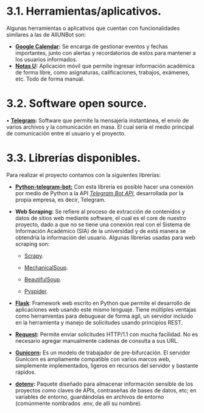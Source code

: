 # 3.1. Herramientas/aplicativos.
Algunas herramientas o aplicativos que cuentan con funcionalidades similares a las de AllUNBot son:

* **[Google Calendar](https://play.google.com/store/apps/details?id=com.google.android.calendar&hl=es&gl=US):** Se encarga de gestionar eventos y fechas importantes, junto con alertas y recordatorios de estos para mantener a los usuarios informados.
* **[Notas U](https://play.google.com/store/apps/details?id=com.notasu&hl=es_CO&gl=US):** Aplicación móvil que permite ingresar información académica de forma libre, como asignaturas, calificaciones, trabajos, exámenes, etc. Todo de forma manual.

# 3.2. Software open source.

• **[Telegram](https://telegram.org/):** Software que permite la mensajería instantánea, el envío de varios archivos y la comunicación en masa. El cual sería el medio principal de comunicación entre el usuario y el proyecto.

# 3.3. Librerías disponibles.
Para realizar el proyecto contamos con la siguientes librerías: 

* [**Python-telegram-bot:**](https://github.com/python-telegram-bot/python-telegram-bot) Con esta librería es posible hacer una conexión por medio de Python a la API [*Telegram Bot API*](https://core.telegram.org/bots/api), desarrollada por la propia empresa, es decir, Telegram.

* **Web Scraping:** Se refiere al proceso de extracción de contenidos y datos de sitios web mediante software, el cual es el core de nuestro proyecto, dado a que no se tiene una conexión real con el Sistema de Información Académico (SIA) de la universidad y de está manera se obtendría la información del usuario. Algunas librerías usadas para web scraping son:

    - [Scrapy](https://pypi.org/project/Scrapy/).

    - [MechanicalSoup](https://mechanicalsoup.readthedocs.io/en/stable/).

    - [BeautifulSoup](https://beautiful-soup-4.readthedocs.io/en/latest/).

    - [Pyspider](https://docs.pyspider.org/en/latest/).

- **[Flask](https://flask.palletsprojects.com/en/2.2.x/)**: Framework web escrito en Python que permite el desarrollo de aplicaciones web usando este mismo lenguaje. Tiene múltiples ventajas como herramientas para debuguear de forma ágil, un servidor incluido en la herramienta y manejo de solicitudes usando principios REST.

* **[Request](https://pypi.org/project/requests/):** Permite enviar solicitudes HTTP/1.1 con mucha facilidad. No es necesario agregar manualmente cadenas de consulta a sus URL.

* **[Gunicorn](https://gunicorn.org/):** Es un modelo de trabajador de pre-bifurcación. El servidor Gunicorn es ampliamente compatible con varios marcos web, simplemente implementados, ligeros en recursos del servidor y bastante rápidos.

* **[dotenv](https://www.dotenv.org):** Paquete diseñado para almacenar información sensible de los proyectos como claves de APIs, contraseñas de bases de datos, etc; en variables de entorno, guardándolas en archivos de entorno (comúnmente nombrados .env, de allí su nombre).